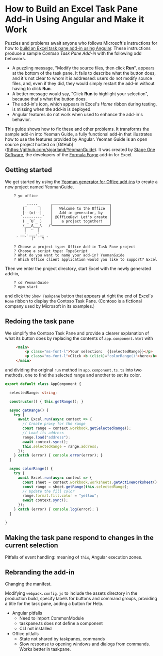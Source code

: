 # How to Build an Excel Task Pane Add-in Using Angular and Make it Work

Puzzles and problems await anyone who follows Microsoft's instructions for how to [build an Excel task pane add-in using Angular](https://docs.microsoft.com/en-us/office/dev/add-ins/quickstarts/excel-quickstart-angular).  These instructions produce a sample _Contoso Task Pane Add-in_ with the following odd behaviors.

- A puzzling message, "Modify the source files, then click __Run__", appears at the bottom of the task pane.  It fails to describe what the button does, and it's not clear to whom it is addressed: users do not modify source files, and, even if they did, they would simply restart the add-in without having to click __Run__.
- A better message would say, "Click __Run__ to highlight your selection", because that's what the button does.
- The add-in's icon, which appears in Excel's _Home_ ribbon during testing, is missing when the add-in is deployed.
- Angular features do not work when used to enhance the add-in's behavior.

This guide shows how to fix these and other problems.  It transforms the sample add-in into Yeoman Guide, a fully functional add-in that illustrates how to use the features provided by Angular.  Yeoman Guide is an open source project hosted on [GitHub]((https://github.com/sjgarland/YeomanGuide).  It was created by [Stage One Software](https://stageonesoftware.com), the developers of the [Formula Forge](https://formulaforge.com) add-in for Excel.  

## Getting started

We get started by using the [Yeoman generator for Office add-ins](https://github.com/OfficeDev/generator-office) to create a new project named YeomanGuide.

```
    ? yo office

         _-----_     ╭──────────────────────────╮
        |       |    │   Welcome to the Office  │
        |--(o)--|    │   Add-in generator, by   │
       `---------´   │ @OfficeDev! Let's create │
        ( _´U`_ )    │    a project together!   │
        /___A___\   /╰──────────────────────────╯
         |  ~  |
       __'.___.'__
     ´   `  |° ´ Y `

    ? Choose a project type: Office Add-in Task Pane project
    ? Choose a script type: TypeScript
    ? What do you want to name your add-in? YeomanGuide
    ? Which Office client application would you like to support? Excel
````
Then we enter the project directory, start Excel with the newly generated add-in,

```
    ? cd YeomanGuide
    ? npm start
```
and click the `Show Taskpane` button that appears at right the end of Excel's `Home` ribbon to display the Contoso Task Pane.  (Contoso is a fictional company used by Microsoft in its examples.)

## Redoing the task pane

We simplify the Contoso Task Pane and provide a clearer explanation of what its button does by replacing the contents of `app.component.html` with

```html
     <main>
         <p class="ms-font-l">Your selection:  {{selectedRange}}</p>
         <p class="ms-font-l">Click <b (click)="colorRange()">here</b> to highlight your selection.</p>
     </main>
```
and dividing the original `run` method in `app.component.ts.ts` into two methods, one to find the selected range and another to set its color.

```typescript
export default class AppComponent {

  selectedRange: string;

  constructor() { this.getRange(); }

  async getRange() {
    try {
      await Excel.run(async context => {
        // Create proxy for the range
        const range = context.workbook.getSelectedRange();
        // Load its address
        range.load("address");
        await context.sync();
        this.selectedRange = range.address;
      });
    } catch (error) { console.error(error); }
  }

  async colorRange() {
    try {
      await Excel.run(async context => {
        const sheet = context.workbook.worksheets.getActiveWorksheet();
        const range = sheet.getRange(this.selectedRange);
        // Update the fill color
        range.format.fill.color = "yellow";
        await context.sync();
      });
    } catch (error) { console.log(error); }
  }

}

```

## Making the task pane respond to changes in the current selection

Pitfalls of event handling: meaning of `this`, Angular execution zones.

## Rebranding the add-in

Changing the manifest.

Modifying `webpack.config.js` to include the assets directory in the production build, specify labels for buttons and command groups, providing a title for the task pane, adding a button for Help.

- Angular pitfalls
  - Need to import CommonModule
  - taskpane.ts does not define a component
  - CLI not installed
- Office pitfalls
  - State not shared by taskpanes, commands
  - Slow response to opening windows and dialogs from commands.  Works better in taskpane.